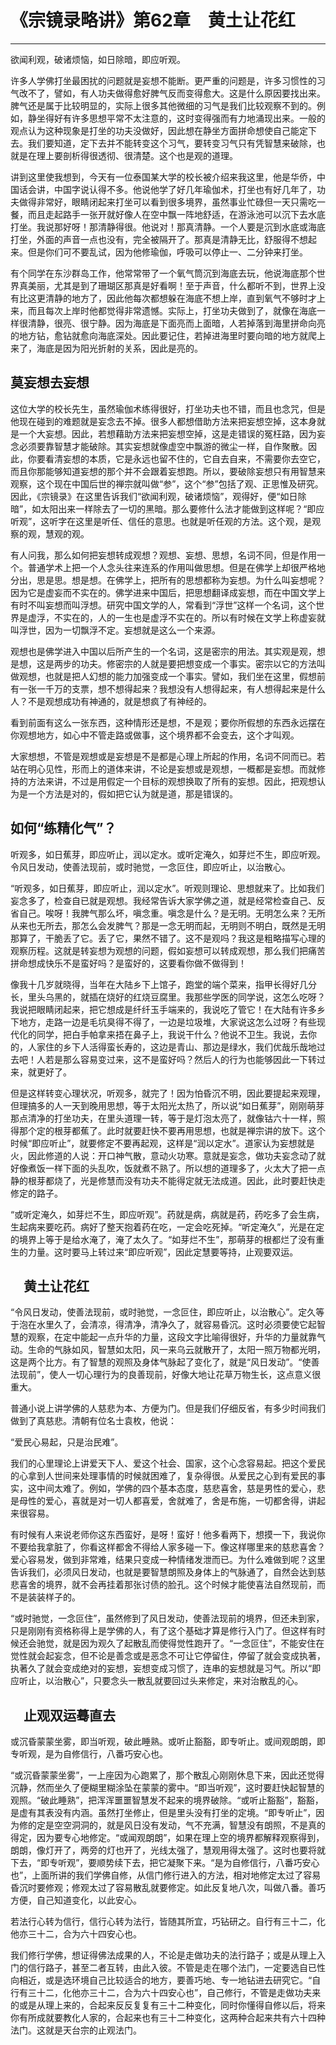 # 《宗镜录略讲》第62章　黄土让花红

------

欲闻利观，破诸烦恼，如日除暗，即应听观。

许多人学佛打坐最困扰的问题就是妄想不能断。更严重的问题是，许多习惯性的习气改不了，譬如，有人功夫做得愈好脾气反而变得愈大。这是什么原因要找出来。脾气还是属于比较明显的，实际上很多其他微细的习气是我们比较观察不到的。例如，静坐得好有许多思想平常不太注意的，这时变得强而有力地涌现出来。一般的观点认为这种现象是打坐的功夫没做好，因此想在静坐方面拼命想使自己能定下去。我们要知道，定下去并不能转变这个习气，要转变习气只有凭智慧来破除，也就是在理上要剖析得很透彻、很清楚。这个也是观的道理。

讲到这里使我想到，今天有一位泰国某大学的校长被介绍来我这里，他是华侨，中国话会讲，中国字说认得不多。他说他学了好几年瑜伽术，打坐也有好几年了，功夫做得非常好，眼睛闭起来打坐可以看到很多境界，虽然事业忙碌但一天只需吃一餐，而且走起路手一张开就好像人在空中飘一阵地舒适，在游泳池可以沉下去水底打坐。我说那好呀！那清静得很。他说对！那真清静。一个人要是沉到水底或海底打坐，外面的声音一点也没有，完全被隔开了。那真是清静无比，舒服得不想起来。但是你们可不要乱试，因为他修瑜伽，呼吸可以停止一、二分钟来打坐。

有个同学在东沙群岛工作，他常常带了一个氧气筒沉到海底去玩，他说海底那个世界真美丽，尤其是到了珊瑚区那真是好看啊！至于声音，什么都听不到，世界上没有比这更清静的地方了，因此他每次都想躲在海底不想上岸，直到氧气不够时才上来，而且每次上岸时他都觉得非常遗憾。实际上，打坐功夫做到了，就像在海底一样很清静，很亮、很宁静。因为海底是下面亮而上面暗，人若掉落到海里拼命向亮的地方钻，愈钻就愈向海底深处。因此要记住，若掉进海里时要向暗的地方就爬上来了，海底是因为阳光折射的关系，因此是亮的。

## 莫妄想去妄想

这位大学的校长先生，虽然瑜伽术练得很好，打坐功夫也不错，而且也念咒，但是他现在碰到的难题就是妄念去不掉。很多人都想借助方法来把妄想空掉，这本身就是一个大妄想。因此，若想藉助方法来把妄想空掉，这是走错误的冤枉路，因为妄念必须要靠智慧才能破除。其实妄想就像虚空中飘游的微尘一样，自作聚散。因此，你要看清妄想的本质，它是永远也留不住的，它自去自来，不需要你去空它，而且你那能够知道妄想的那个并不会跟着妄想跑。所以，要破除妄想只有用智慧来观察，这个现在中国后世的禅宗就叫做“参”，这个“参”包括了观、正思惟及研究。因此，《宗镜录》在这里告诉我们“欲闻利观，破诸烦恼”，观得好，便“如日除暗”，如太阳出来一样除去了一切的黑暗。那么要修什么法才能做到这样呢？“即应听观”，这听字在这里是听任、信任的意思。也就是听任观的方法。这个观，是观察的观，慧观的观。

有人问我，那么如何把妄想转成观想？观想、妄想、思想，名词不同，但是作用一个。普通学术上把一个人念头往来连系的作用叫做思想。但是在佛学上却很严格地分出，思是思。想是想。在佛学上，把所有的思想都称为妄想。为什么叫妄想呢？因为它是虚妄而不实在的。佛学进来中国后，把思想翻译成妄想，而在中国文学上有时不叫妄想而叫浮想。研究中国文学的人，常看到“浮世”这样一个名词，这个世界是虚浮，不实在的，人的一生也是虚浮不实在的。所以有时候在文学上称虚妄就叫浮世，因为一切飘浮不定。妄想就是这么一个来源。

观想也是佛学进入中国以后所产生的一个名词，这是密宗的用法。其实观是观，想是想，这是两步的功夫。修密宗的人就是要把想变成一个事实。密宗以它的方法叫做观想，也就是把人幻想的能力加强变成一个事实。譬如，我们坐在这里，假想前有一张一千万的支票，想不想得起来？我想没有人想得起来，有人想得起来是什么人？不是观想成功有神通的，就是想疯了有神经的。

看到前面有这么一张东西，这种情形还是想，不是观；要你所假想的东西永远摆在你观想地方，如心中不管走路或做事，这个境界都不会变去，这个才叫观。

大家想想，不管是观想或是妄想是不是都是心理上所起的作用，名词不同而已。若站在明心见性，形而上的道体来讲，不论是妄想或是观想，一概都是妄想。而就修持的方法来讲，不过是用假定一个目标的观想换取了所有的妄想。因此，把观想认为是一个方法是对的，假如把它认为就是道，那是错误的。

## 如何“练精化气”？

听观多，如日蕉芽，即应听止，润以定水。或听定淹久，如芽烂不生，即应听观。令风日发动，使善法现前，或时驰觉，一念叵住，即应听止，以治散心。

“听观多，如日蕉芽，即应听止，润以定水”。听观则理论、思想就来了。比如我们妄念多了，检查自已就是观想。我经常告诉大家学佛之道，就是经常检查自己、反省自己。唉呀！我脾气那么坏，嗔念重。嗔念是什么？是无明。无明怎么来？无所从来也无所去，那怎么会发脾气？那是一念无明而起，无明则不明白，既然是无明那算了，干脆丢了它。丢了它，果然不错了。这不是观吗？我这是粗略描写心理的观察历程。这就是转妄想为观想的问题，假如妄想可以转成观想，那么我们把痛苦拼命想成快乐不是蛮好吗？是蛮好的，这要看你做不做得到！

像我十几岁就晓得，当年在大陆乡下上馆子，跑堂的端个菜来，指甲长得好几分长，里头乌黑的，就插在烧好的红烧豆腐里。我那些学医的同学说，这怎么吃呀？我说把眼睛闭起来，把它想成是纤纤玉手端来的，我说吃了管它！在大陆有许多乡下地方，走路一边是毛坑臭得不得了，一边是垃圾堆，大家说这怎么过呀？有些现代化的同学，把白手帕拿来捂在鼻子上，我说干什么？他说不卫生。我说，去你的，人家住的乡下人活得蛮长寿的，这边是青山、那边是绿水，我们优哉乐哉地过去吧！人若是那么容易变过来，这不是蛮好吗？然后人的行为也能够因此一下转过来，就更好了。

但是这样转变心理状况，听观多，就完了！因为怕昏沉不明，因此要提起来观理，但理搞多的人一天到晚用思想，等于太阳光太热了，所以说“如日蕉芽”，刚刚萌芽那点清净的打坐功夫，在里头道理一转，等于是灯泡太亮了，就像钴六十一样，照得那个定的根芽都蕉了。此时就要赶快不要再用思想，也就是禅宗讲的放下。这个时候“即应听止”，就要修定不要再起观，这样是“润以定水”。道家认为妄想就是火，因此修道的人说：开口神气散，意动火功寒。意就是妄念，做功夫妄念动了就好像煮饭一样下面的头乱吹，饭就煮不熟了。所以想的道理多了，火太大了把一点静的根芽都烧了，光是修慧而没有功夫不能得定就无法成道。因此，此时要赶快走修定的路子。

“或听定淹久，如芽烂不生，即应听观”。药就是病，病就是药，药吃多了会生病，生起病来要吃药。病好了整天抱着药在吃，一定会吃死掉。“听定淹久”，光是在定的境界上等于是给水淹了，淹了太久了。“如芽烂不生”，那萌芽的根都烂了没有重生的力量。这时要马上转过来“即应听观”，因此定慧要等持，止观要双运。

## 　黄土让花红

“令风日发动，使善法现前，或时驰觉，一念叵住，即应听止，以治散心”。定久等于泡在水里久了，会清凉，得清净，清净久了，就容易昏沉。这时必须要使它起智慧的观察，在定中能起一点升华的力量，这段文字比喻得很好，升华的力量就靠气动。生命的气脉如风，智慧如太阳，风一来乌云就散开了，太阳一照万物都光明，这是两个比方。有了智慧的观照及身体气脉起了变化了，就是“风日发动”。“使善法现前”，使人一切心理行为的良善现前，好像大地让花草万物生长，这点意义很重大。

普通小说上讲学佛的人慈悲为本、方便为门。但是我们仔细反省，有多少时间我们做到了真慈悲。清朝有位名士袁枚，他说：

“爱民心易起，只是治民难”。

我们的心里理论上讲爱天下人、爱这个社会、国家，这个心念容易起。把这个爱民的心拿到人世间来处理事情的时候就困难了，复杂得很。从爱民之心到有爱民的事实，这中间太难了。例如，学佛的四个基本态度，慈悲喜舍，慈是男性的爱心，悲是母性的爱心，喜就是对一切人都喜爱，舍就难了，舍是布施，一切都舍得，讲起来很容易。

有时候有人来说老师你这东西蛮好，是呀！蛮好！他多看两下，想摸一下，我说你不要给我拿脏了，你看这样都舍不得给人家多碰一下。像这样哪里来的慈悲喜舍？爱心容易发，做到非常难，结果只变成一种情绪发泄而已。为什么难做到呢？这里告诉我们，必须风日发动，也就是要智慧朗照及身体上的气脉通了，自然会达到慈悲喜舍的境界，就不会再挂着那张讨债的脸孔。这个时候才能使喜法自然现前，而不是装装样子的。

“或时驰觉，一念叵住”，虽然修到了风日发动，使善法现前的境界，但还未到家，只是刚刚有资格称得上是学佛的人，有了这个基础才算是修行入门了。但这样有时候还会驰觉，就是因为观久了起散乱而使得觉性跑开了。“一念叵住”，不能安住在觉性就会起妄念，但不论是善念或是恶念不可让它停留住，停留了就会变成执著，执著久了就会变成绝对的妄想，妄想变成习惯了，连串的妄想就是习气。所以“即应听止，以治散心”，只要念头一散乱就要回过头来修定，来对治散乱的心。

## 　止观双运蓦直去

或沉昏蒙蒙坐雾，即当听观，破此睡熟。或听止豁豁，即专听止。或间观朗朗，即专听观，是为自修信行，八番巧安心也。

“或沉昏蒙蒙坐雾”，一上座因为心跑累了，那个散乱心刚刚休息下来，因此还觉得沉静，然而坐久了便糊里糊涂坠在蒙蒙的雾中。“即当听观”，这时要赶快起智慧的观照。“破此睡熟”，把浑浑噩噩智慧发不起来的境界破除。“或听止豁豁”，豁豁，是虚有其表没有内涵。虽然打坐修止，但是里头没有打坐的定境。“即专听止”，因为修的定是空空洞洞的，就是风日没有发动，气不充满，智慧没有朗照，不是真的得定，因为要专心地修定。“或闻观朗朗”，如果在理上空的境界都解释观察得到，朗朗，像灯开了，两旁的灯也开了，光线太强了，慧观用得太强了。这时也要将就下去，“即专听观”，要顺势续下去，把它凝聚下来。“是为自修信行，八番巧安心也”，上面所讲的我们学佛自修，从信门修行进入的方法，相对地修定太过了容易昏沉时要修观；修观太过了容易散乱就要修定。如此反复地八次，叫做八番。善巧方便，自己知道变化，以此安心。

若法行心转为信行，信行心转为法行，皆随其所宜，巧钻研之。自行有三十二，化他亦三十二，合为六十四安心也。

我们修行学佛，想证得佛法成果的人，不论是走做功夫的法行路子；或是从理上入门的信行路子，甚至二者互转，由此入彼。不管是走在哪个法门，一定要选自已性向相近，或是选环境自己比较适合的地方，要善巧地、专一地钻进去研究它。“自行有三十二，化他亦三十二，合为六十四安心也”，自己修行，不管是走做功夫来的或是从理上来的，合起来反反复复有三十二种变化，同时你懂得自修以后，将来你有所成就要教化人家的，合起来也有三十二种变化，这两种合起来共有六十四种法门。这就是天台宗的止观法门。
